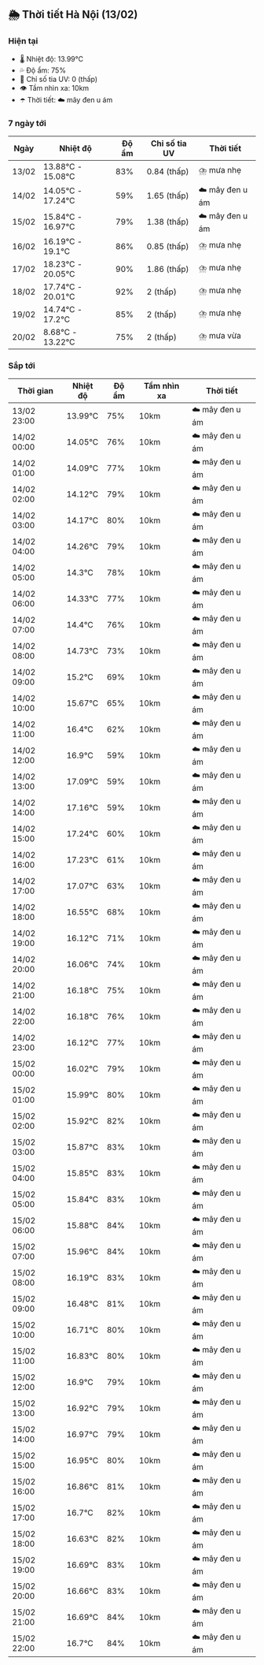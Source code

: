 ## 🌦️ Thời tiết Hà Nội (13/02)

### Hiện tại

- 🌡️ Nhiệt độ: 13.99℃
- 💦 Độ ẩm: 75%
- 🌟 Chỉ số tia UV: 0 (thấp)
- 👁️ Tầm nhìn xa: 10km
- ☂️ Thời tiết: ☁️ mây đen u ám

### 7 ngày tới

| Ngày | Nhiệt độ | Độ ẩm | Chỉ số tia UV | Thời tiết |
| --- | --- | --- | --- | --- |
| 13/02 | 13.88℃ - 15.08℃ | 83% | 0.84 (thấp) | ⛈️ mưa nhẹ |
| 14/02 | 14.05℃ - 17.24℃ | 59% | 1.65 (thấp) | ☁️ mây đen u ám |
| 15/02 | 15.84℃ - 16.97℃ | 79% | 1.38 (thấp) | ☁️ mây đen u ám |
| 16/02 | 16.19℃ - 19.1℃ | 86% | 0.85 (thấp) | ⛈️ mưa nhẹ |
| 17/02 | 18.23℃ - 20.05℃ | 90% | 1.86 (thấp) | ⛈️ mưa nhẹ |
| 18/02 | 17.74℃ - 20.01℃ | 92% | 2 (thấp) | ⛈️ mưa nhẹ |
| 19/02 | 14.74℃ - 17.2℃ | 85% | 2 (thấp) | ⛈️ mưa nhẹ |
| 20/02 | 8.68℃ - 13.22℃ | 75% | 2 (thấp) | ⛈️ mưa vừa |

### Sắp tới

| Thời gian | Nhiệt độ | Độ ẩm | Tầm nhìn xa | Thời tiết |
| --- | --- | --- | --- | --- |
| 13/02 23:00 | 13.99℃ | 75% | 10km | ☁️ mây đen u ám |
| 14/02 00:00 | 14.05℃ | 76% | 10km | ☁️ mây đen u ám |
| 14/02 01:00 | 14.09℃ | 77% | 10km | ☁️ mây đen u ám |
| 14/02 02:00 | 14.12℃ | 79% | 10km | ☁️ mây đen u ám |
| 14/02 03:00 | 14.17℃ | 80% | 10km | ☁️ mây đen u ám |
| 14/02 04:00 | 14.26℃ | 79% | 10km | ☁️ mây đen u ám |
| 14/02 05:00 | 14.3℃ | 78% | 10km | ☁️ mây đen u ám |
| 14/02 06:00 | 14.33℃ | 77% | 10km | ☁️ mây đen u ám |
| 14/02 07:00 | 14.4℃ | 76% | 10km | ☁️ mây đen u ám |
| 14/02 08:00 | 14.73℃ | 73% | 10km | ☁️ mây đen u ám |
| 14/02 09:00 | 15.2℃ | 69% | 10km | ☁️ mây đen u ám |
| 14/02 10:00 | 15.67℃ | 65% | 10km | ☁️ mây đen u ám |
| 14/02 11:00 | 16.4℃ | 62% | 10km | ☁️ mây đen u ám |
| 14/02 12:00 | 16.9℃ | 59% | 10km | ☁️ mây đen u ám |
| 14/02 13:00 | 17.09℃ | 59% | 10km | ☁️ mây đen u ám |
| 14/02 14:00 | 17.16℃ | 59% | 10km | ☁️ mây đen u ám |
| 14/02 15:00 | 17.24℃ | 60% | 10km | ☁️ mây đen u ám |
| 14/02 16:00 | 17.23℃ | 61% | 10km | ☁️ mây đen u ám |
| 14/02 17:00 | 17.07℃ | 63% | 10km | ☁️ mây đen u ám |
| 14/02 18:00 | 16.55℃ | 68% | 10km | ☁️ mây đen u ám |
| 14/02 19:00 | 16.12℃ | 71% | 10km | ☁️ mây đen u ám |
| 14/02 20:00 | 16.06℃ | 74% | 10km | ☁️ mây đen u ám |
| 14/02 21:00 | 16.18℃ | 75% | 10km | ☁️ mây đen u ám |
| 14/02 22:00 | 16.18℃ | 76% | 10km | ☁️ mây đen u ám |
| 14/02 23:00 | 16.12℃ | 77% | 10km | ☁️ mây đen u ám |
| 15/02 00:00 | 16.02℃ | 79% | 10km | ☁️ mây đen u ám |
| 15/02 01:00 | 15.99℃ | 80% | 10km | ☁️ mây đen u ám |
| 15/02 02:00 | 15.92℃ | 82% | 10km | ☁️ mây đen u ám |
| 15/02 03:00 | 15.87℃ | 83% | 10km | ☁️ mây đen u ám |
| 15/02 04:00 | 15.85℃ | 83% | 10km | ☁️ mây đen u ám |
| 15/02 05:00 | 15.84℃ | 83% | 10km | ☁️ mây đen u ám |
| 15/02 06:00 | 15.88℃ | 84% | 10km | ☁️ mây đen u ám |
| 15/02 07:00 | 15.96℃ | 84% | 10km | ☁️ mây đen u ám |
| 15/02 08:00 | 16.19℃ | 83% | 10km | ☁️ mây đen u ám |
| 15/02 09:00 | 16.48℃ | 81% | 10km | ☁️ mây đen u ám |
| 15/02 10:00 | 16.71℃ | 80% | 10km | ☁️ mây đen u ám |
| 15/02 11:00 | 16.83℃ | 80% | 10km | ☁️ mây đen u ám |
| 15/02 12:00 | 16.9℃ | 79% | 10km | ☁️ mây đen u ám |
| 15/02 13:00 | 16.92℃ | 79% | 10km | ☁️ mây đen u ám |
| 15/02 14:00 | 16.97℃ | 79% | 10km | ☁️ mây đen u ám |
| 15/02 15:00 | 16.95℃ | 80% | 10km | ☁️ mây đen u ám |
| 15/02 16:00 | 16.86℃ | 81% | 10km | ☁️ mây đen u ám |
| 15/02 17:00 | 16.7℃ | 82% | 10km | ☁️ mây đen u ám |
| 15/02 18:00 | 16.63℃ | 82% | 10km | ☁️ mây đen u ám |
| 15/02 19:00 | 16.69℃ | 83% | 10km | ☁️ mây đen u ám |
| 15/02 20:00 | 16.66℃ | 83% | 10km | ☁️ mây đen u ám |
| 15/02 21:00 | 16.69℃ | 84% | 10km | ☁️ mây đen u ám |
| 15/02 22:00 | 16.7℃ | 84% | 10km | ☁️ mây đen u ám |
